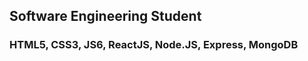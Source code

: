 ## Software Engineering Student
### HTML5, CSS3, JS6, ReactJS, Node.JS, Express, MongoDB

<!---
jayl2/jayl2 is a ✨ special ✨ repository because its `README.md` (this file) appears on your GitHub profile.
You can click the Preview link to take a look at your changes.
--->
